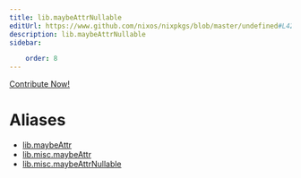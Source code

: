 ```yaml
---
title: lib.maybeAttrNullable
editUrl: https://www.github.com/nixos/nixpkgs/blob/master/undefined#L42C15
description: lib.maybeAttrNullable
sidebar:

    order: 8
---
```


<a href="https://www.github.com/nixos/nixpkgs/blob/master/undefined#L42C15">Contribute Now!</a>


# Aliases

- [lib.maybeAttr](/nix-doc-comments/reference/lib/lib-maybeattr)
- [lib.misc.maybeAttr](/nix-doc-comments/reference/lib/misc/lib-misc-maybeattr)
- [lib.misc.maybeAttrNullable](/nix-doc-comments/reference/lib/misc/lib-misc-maybeattrnullable)


